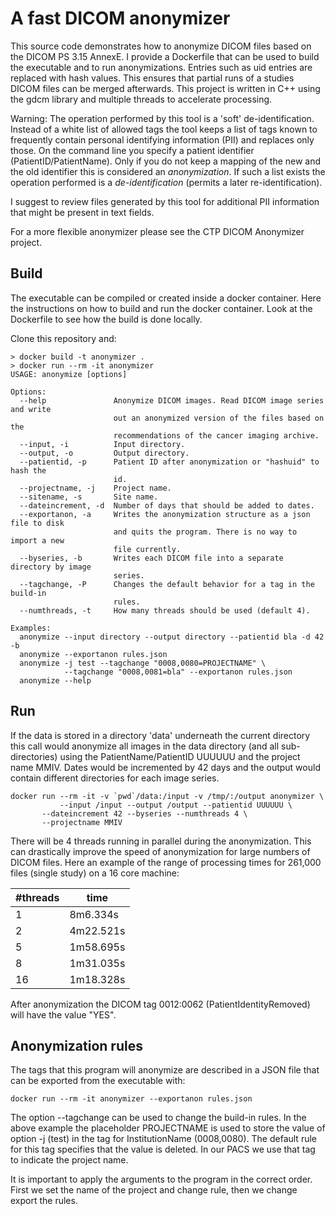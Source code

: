 # A fast DICOM anonymizer

This source code demonstrates how to anonymize DICOM files based on the DICOM PS 3.15 AnnexE. I provide a Dockerfile that can be used to build the executable and to run anonymizations. Entries such as uid entries are replaced with hash values. This ensures that partial runs of a studies DICOM files can be merged afterwards. This project is written in C++ using the gdcm library and multiple threads to accelerate processing.

Warning: The operation performed by this tool is a 'soft' de-identification. Instead of a white list of allowed tags the tool
keeps a list of tags known to frequently contain personal identifying information (PII) and replaces only those. On the command line you
specify a patient identifier (PatientID/PatientName). Only if you do not keep a mapping of the new and the old identifier this is 
considered an _anonymization_. If such a list exists the operation performed is a _de-identification_ (permits a later re-identification).

I suggest to review files generated by this tool for additional PII information that might be present in text fields. 

For a more flexible anonymizer please see the CTP DICOM Anonymizer project.

## Build
The executable can be compiled or created inside a docker container. Here the instructions on how to build and run the docker container. Look at the Dockerfile to see how the build is done locally.

Clone this repository and:
```
> docker build -t anonymizer .
> docker run --rm -it anonymizer
USAGE: anonymize [options]

Options:
  --help               Anonymize DICOM images. Read DICOM image series and write
                       out an anonymized version of the files based on the
                       recommendations of the cancer imaging archive.
  --input, -i          Input directory.
  --output, -o         Output directory.
  --patientid, -p      Patient ID after anonymization or "hashuid" to hash the
                       id.
  --projectname, -j    Project name.
  --sitename, -s       Site name.
  --dateincrement, -d  Number of days that should be added to dates.
  --exportanon, -a     Writes the anonymization structure as a json file to disk
                       and quits the program. There is no way to import a new
                       file currently.
  --byseries, -b       Writes each DICOM file into a separate directory by image
                       series.
  --tagchange, -P      Changes the default behavior for a tag in the build-in
                       rules.
  --numthreads, -t     How many threads should be used (default 4).

Examples:
  anonymize --input directory --output directory --patientid bla -d 42 -b
  anonymize --exportanon rules.json
  anonymize -j test --tagchange "0008,0080=PROJECTNAME" \
            --tagchange "0008,0081=bla" --exportanon rules.json
  anonymize --help
```

## Run

If the data is stored in a directory 'data' underneath the current directory this call would anonymize all
images in the data directory (and all sub-directories) using the PatientName/PatientID UUUUUU and the project
name MMIV. Dates would be incremented by 42 days and the output would contain different directories for each
image series.
```
docker run --rm -it -v `pwd`/data:/input -v /tmp/:/output anonymizer \
           --input /input --output /output --patientid UUUUUU \
	   --dateincrement 42 --byseries --numthreads 4 \
	   --projectname MMIV
```
There will be 4 threads running in parallel during the anonymization. This can drastically improve the speed of
anonymization for large numbers of DICOM files. Here an example of the range of processing times for 261,000 files
(single study) on a 16 core machine:

| #threads  | time |
|---|---|
| 1  | 8m6.334s  |
| 2  | 4m22.521s |
| 5  | 1m58.695s |
| 8  | 1m31.035s |
| 16 | 1m18.328s |

After anonymization the DICOM tag 0012:0062 (PatientIdentityRemoved) will have the value "YES".

## Anonymization rules

The tags that this program will anonymize are described in a JSON file that can be exported from the executable with:
```
docker run --rm -it anonymizer --exportanon rules.json
```
The option --tagchange can be used to change the build-in rules. In the above example the placeholder PROJECTNAME is used to
store the value of option -j (test) in the tag for InstitutionName (0008,0080). The default rule for this tag specifies that
the value is deleted. In our PACS we use that tag to indicate the project name.

It is important to apply the arguments to the program in the correct order. First we set the name of the project and change
rule, then we change export the rules.